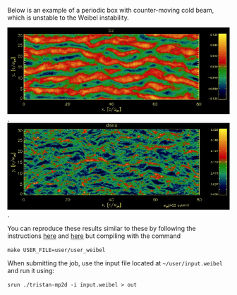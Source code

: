 Below is an example of a periodic box with counter-moving cold beam, which is unstable to the Weibel instability. 

![Bz](/_img/sample_weibelBz.jpg).
![Density](/_img/sample_weibel_dens.jpg).



You can reproduce these results similar to these by following the instructions [here](Downloading-and-Compiling-Tristan) and [here](Running-your-first-Tristan-MP-simulation) but compiling with the command

`make USER_FILE=user/user_weibel`

When submitting the job, use the input file located at `~/user/input.weibel` and run it using:

`srun ./tristan-mp2d -i input.weibel > out`
